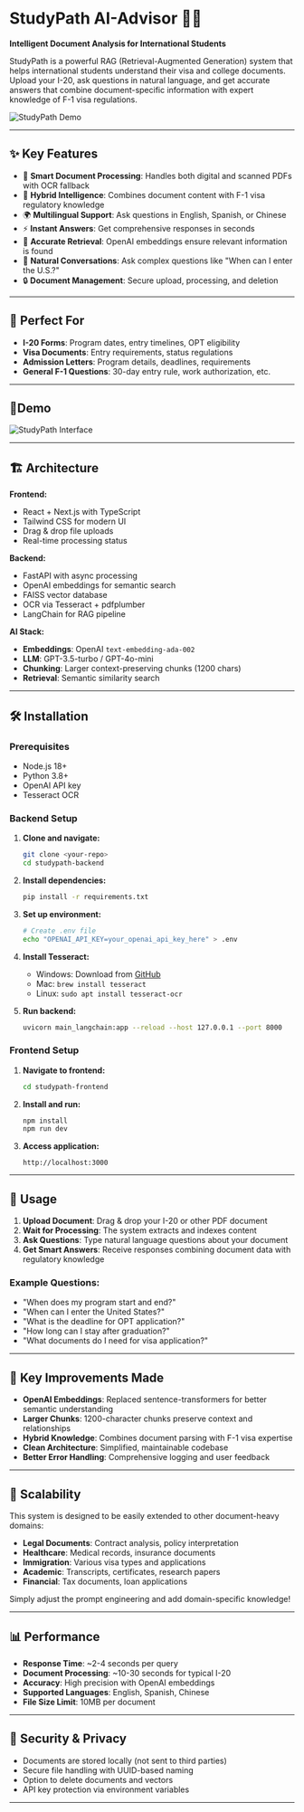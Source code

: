 # StudyPath AI-Advisor 🧠📄  
**Intelligent Document Analysis for International Students**

StudyPath is a powerful RAG (Retrieval-Augmented Generation) system that helps international students understand their visa and college documents. Upload your I-20, ask questions in natural language, and get accurate answers that combine document-specific information with expert knowledge of F-1 visa regulations.

![StudyPath Demo](./AdvisorDemo1.png)

---

## ✨ Key Features

- 📄 **Smart Document Processing**: Handles both digital and scanned PDFs with OCR fallback
- 🧠 **Hybrid Intelligence**: Combines document content with F-1 visa regulatory knowledge  
- 🌍 **Multilingual Support**: Ask questions in English, Spanish, or Chinese
- ⚡ **Instant Answers**: Get comprehensive responses in seconds
- 🎯 **Accurate Retrieval**: OpenAI embeddings ensure relevant information is found
- 💬 **Natural Conversations**: Ask complex questions like "When can I enter the U.S.?"
- 🔒 **Document Management**: Secure upload, processing, and deletion

---

## 🎯 Perfect For

- **I-20 Forms**: Program dates, entry timelines, OPT eligibility
- **Visa Documents**: Entry requirements, status regulations
- **Admission Letters**: Program details, deadlines, requirements
- **General F-1 Questions**: 30-day entry rule, work authorization, etc.

---

## 🚀Demo

![StudyPath Interface](./AdvisorDemo2.png)

---

## 🏗️ Architecture

**Frontend:**  
- React + Next.js with TypeScript
- Tailwind CSS for modern UI
- Drag & drop file uploads
- Real-time processing status

**Backend:**  
- FastAPI with async processing
- OpenAI embeddings for semantic search
- FAISS vector database
- OCR via Tesseract + pdfplumber
- LangChain for RAG pipeline

**AI Stack:**
- **Embeddings**: OpenAI `text-embedding-ada-002`
- **LLM**: GPT-3.5-turbo / GPT-4o-mini
- **Chunking**: Larger context-preserving chunks (1200 chars)
- **Retrieval**: Semantic similarity search

---

## 🛠️ Installation

### Prerequisites
- Node.js 18+
- Python 3.8+
- OpenAI API key
- Tesseract OCR

### Backend Setup

1. **Clone and navigate:**
   ```bash
   git clone <your-repo>
   cd studypath-backend
   ```

2. **Install dependencies:**
   ```bash
   pip install -r requirements.txt
   ```

3. **Set up environment:**
   ```bash
   # Create .env file
   echo "OPENAI_API_KEY=your_openai_api_key_here" > .env
   ```

4. **Install Tesseract:**
   - Windows: Download from [GitHub](https://github.com/UB-Mannheim/tesseract/wiki)
   - Mac: `brew install tesseract`
   - Linux: `sudo apt install tesseract-ocr`

5. **Run backend:**
   ```bash
   uvicorn main_langchain:app --reload --host 127.0.0.1 --port 8000
   ```

### Frontend Setup

1. **Navigate to frontend:**
   ```bash
   cd studypath-frontend
   ```

2. **Install and run:**
   ```bash
   npm install
   npm run dev
   ```

3. **Access application:**
   ```
   http://localhost:3000
   ```

---

## 📖 Usage

1. **Upload Document**: Drag & drop your I-20 or other PDF document
2. **Wait for Processing**: The system extracts and indexes content
3. **Ask Questions**: Type natural language questions about your document
4. **Get Smart Answers**: Receive responses combining document data with regulatory knowledge

### Example Questions:
- "When does my program start and end?"
- "When can I enter the United States?"
- "What is the deadline for OPT application?"
- "How long can I stay after graduation?"
- "What documents do I need for visa application?"

---

## 🌟 Key Improvements Made

- **OpenAI Embeddings**: Replaced sentence-transformers for better semantic understanding
- **Larger Chunks**: 1200-character chunks preserve context and relationships
- **Hybrid Knowledge**: Combines document parsing with F-1 visa expertise
- **Clean Architecture**: Simplified, maintainable codebase
- **Better Error Handling**: Comprehensive logging and user feedback

---

## 🚀 Scalability

This system is designed to be easily extended to other document-heavy domains:

- **Legal Documents**: Contract analysis, policy interpretation
- **Healthcare**: Medical records, insurance documents  
- **Immigration**: Various visa types and applications
- **Academic**: Transcripts, certificates, research papers
- **Financial**: Tax documents, loan applications

Simply adjust the prompt engineering and add domain-specific knowledge!

---

## 📊 Performance

- **Response Time**: ~2-4 seconds per query
- **Document Processing**: ~10-30 seconds for typical I-20
- **Accuracy**: High precision with OpenAI embeddings
- **Supported Languages**: English, Spanish, Chinese
- **File Size Limit**: 10MB per document

---

## 🔐 Security & Privacy

- Documents are stored locally (not sent to third parties)
- Secure file handling with UUID-based naming
- Option to delete documents and vectors
- API key protection via environment variables

---
